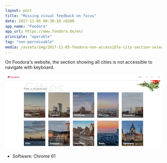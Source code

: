 ```yaml
---
layout: post
title: "Missing visual feedback on focus"
date: 2017-11-05 00:30:10 +0200
app_name: "Foodora"
app_url: https://www.foodora.de/en/
principle: "operable"
tag: "non-perceivable"
media: /assets/img/2017-11-05-foodora-non-accessible-city-section-selector.png
---
```


On Foodora's website, the section showing all cities is not accessible to navigate with keyboard.

![Foodora's "Find us in your city" selector](/assets/img/2017-11-05-foodora-non-accessible-city-section-selector.png)

* Software: Chrome 61
